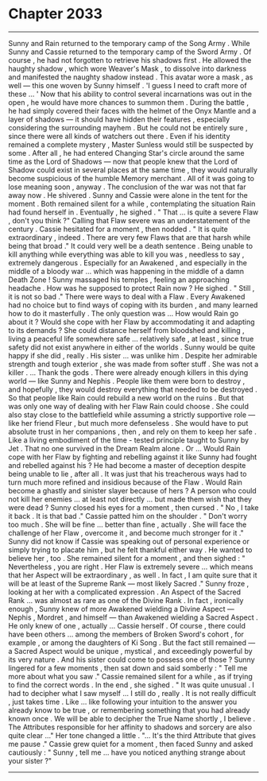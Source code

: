 
# Chapter 2033


---

Sunny and Rain returned to the temporary camp of the Song Army .
While Sunny and Cassie returned to the temporary camp of the Sword Army .
Of course , he had not forgotten to retrieve his shadows first .
He allowed the haughty shadow , which wore Weaver's Mask , to dissolve into darkness and manifested the naughty shadow instead .
This avatar wore a mask , as well — this one woven by Sunny himself .
'I guess I need to craft more of these … '
Now that his ability to control several incarnations was out in the open , he would have more chances to summon them . During the battle , he had simply covered their faces with the helmet of the Onyx Mantle and a layer of shadows — it should have hidden their features , especially considering the surrounding mayhem .
But he could not be entirely sure , since there were all kinds of watchers out there .
Even if his identity remained a complete mystery , Master Sunless would still be suspected by some . After all , he had entered Changing Star's circle around the same time as the Lord of Shadows — now that people knew that the Lord of Shadow could exist in several places at the same time , they would naturally become suspicious of the humble Memory merchant .
All of it was going to lose meaning soon , anyway .
The conclusion of the war was not that far away now .
He shivered .
Sunny and Cassie were alone in the tent for the moment . Both remained silent for a while , contemplating the situation Rain had found herself in .
Eventually , he sighed .
" That … is quite a severe Flaw , don't you think ?"
Calling that Flaw severe was an understatement of the century .
Cassie hesitated for a moment , then nodded .
" It is quite extraordinary , indeed . There are very few Flaws that are that harsh while being that broad ."
It could very well be a death sentence . Being unable to kill anything while everything was able to kill you was , needless to say , extremely dangerous . Especially for an Awakened , and especially in the middle of a bloody war … which was happening in the middle of a damn Death Zone !
Sunny massaged his temples , feeling an approaching headache .
How was he supposed to protect Rain now ?
He sighed .
" Still , it is not so bad ."
There were ways to deal with a Flaw . Every Awakened had no choice but to find ways of coping with its burden , and many learned how to do it masterfully .
The only question was …
How would Rain go about it ?
Would she cope with her Flaw by accommodating it and adapting to its demands ? She could distance herself from bloodshed and killing , living a peaceful life somewhere safe … relatively safe , at least , since true safety did not exist anywhere in either of the worlds .
Sunny would be quite happy if she did , really . His sister ... was unlike him . Despite her admirable strength and tough exterior , she was made from softer stuff . She was not a killer .
... Thank the gods . There were already enough killers in this dying world — like Sunny and Nephis . People like them were born to destroy , and hopefully , they would destroy everything that needed to be destroyed . So that people like Rain could rebuild a new world on the ruins .
But that was only one way of dealing with her Flaw Rain could choose .
She could also stay close to the battlefield while assuming a strictly supportive role — like her friend Fleur , but much more defenseless . She would have to put absolute trust in her companions , then , and rely on them to keep her safe . Like a living embodiment of the time - tested principle taught to Sunny by Jet .
That no one survived in the Dream Realm alone .
Or …
Would Rain cope with her Flaw by fighting and rebelling against it like Sunny had fought and rebelled against his ?
He had become a master of deception despite being unable to lie , after all .
It was just that his treacherous ways had to turn much more refined and insidious because of the Flaw .
Would Rain become a ghastly and sinister slayer because of hers ? A person who could not kill her enemies … at least not directly … but made them wish that they were dead ?
Sunny closed his eyes for a moment , then cursed .
" No , I take it back . It is that bad ."
Cassie patted him on the shoulder .
" Don't worry too much . She will be fine … better than fine , actually . She will face the challenge of her Flaw , overcome it , and become much stronger for it ."
Sunny did not know if Cassie was speaking out of personal experience or simply trying to placate him , but he felt thankful either way .
He wanted to believe her , too .
She remained silent for a moment , and then sighed :
" Nevertheless , you are right . Her Flaw is extremely severe … which means that her Aspect will be extraordinary , as well . In fact , I am quite sure that it will be at least of the Supreme Rank — most likely Sacred ."
Sunny froze , looking at her with a complicated expression .
An Aspect of the Sacred Rank … was almost as rare as one of the Divine Rank .
In fact , ironically enough , Sunny knew of more Awakened wielding a Divine Aspect — Nephis , Mordret , and himself — than Awakened wielding a Sacred Aspect .
He only knew of one , actually … Cassie herself .
Of course , there could have been others … among the members of Broken Sword's cohort , for example , or among the daughters of Ki Song . But the fact still remained — a Sacred Aspect would be unique , mystical , and exceedingly powerful by its very nature .
And his sister could come to possess one of those ?
Sunny lingered for a few moments , then sat down and said somberly :
" Tell me more about what you saw ."
Cassie remained silent for a while , as if trying to find the correct words .
In the end , she sighed .
" It was quite unusual . I had to decipher what I saw myself … I still do , really . It is not really difficult , just takes time . Like … like following your intuition to the answer you already know to be true , or remembering something that you had already known once . We will be able to decipher the True Name shortly , I believe . The Attributes responsible for her affinity to shadows and sorcery are also quite clear …"
Her tone changed a little .
"... It's the third Attribute that gives me pause ."
Cassie grew quiet for a moment , then faced Sunny and asked cautiously :
" Sunny , tell me … have you noticed anything strange about your sister ?"

---

